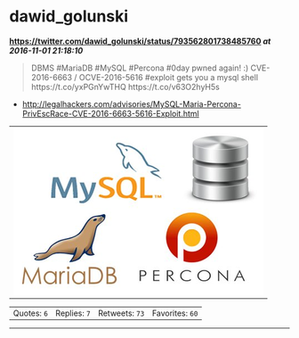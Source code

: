 # dawid_golunski
**https://twitter.com/dawid_golunski/status/793562801738485760 _at 2016-11-01 21:18:10_**
<blockquote>
DBMS #MariaDB #MySQL #Percona #0day pwned again! :)  CVE-2016-6663 / OCVE-2016-5616 #exploit gets you a mysql shell  https://t.co/yxPGnYwTHQ https://t.co/v63O2hyH5s
</blockquote>

* http://legalhackers.com/advisories/MySQL-Maria-Percona-PrivEscRace-CVE-2016-6663-5616-Exploit.html

<table><tr>
<td><img src="pictures/http+++pbs.twimg.com+media+CwNNAVXWEAAYwD2.jpg" alt="http://pbs.twimg.com/media/CwNNAVXWEAAYwD2.jpg"></td>
</table></tr>
<table><tr>
<td>Quotes: <code>6</code></td>
<td>Replies: <code>7</code></td>
<td>Retweets: <code>73</code></td>
<td>Favorites: <code>60</code></td>
</table></tr>

---

